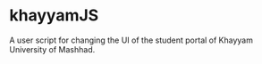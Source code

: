 # khayyamJS
A user script for changing the UI of the student portal of Khayyam University of Mashhad.
